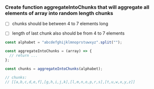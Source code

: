### Create function **aggregateIntoChunks** that will aggregate all elements of array into random length chunks

- [ ] chunks should be between 4 to 7 elements long
- [ ] length of last chunk also should be from 4 to 7 elements


```javascript
const alphabet = "abcdefghijklmnoprstuwxyz".split("");

const aggregateIntoChunks = (array) => {
  // return ...
};

const chunks = aggregateIntoChunks(alphabet);

// chunks:
// [[a,b,c,d,e,f],[g,h,i,j,k],[l,m,n,o,p,r,s],[t,u,w,x,y,z]]
```